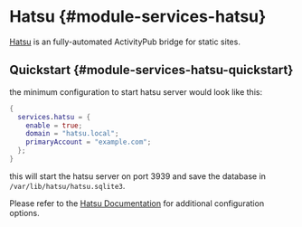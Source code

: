 # Hatsu {#module-services-hatsu}

[Hatsu](https://github.com/importantimport/hatsu) is an fully-automated ActivityPub bridge for static sites.

## Quickstart {#module-services-hatsu-quickstart}

the minimum configuration to start hatsu server would look like this:

```nix
{
  services.hatsu = {
    enable = true;
    domain = "hatsu.local";
    primaryAccount = "example.com";
  };
}
```

this will start the hatsu server on port 3939 and save the database in `/var/lib/hatsu/hatsu.sqlite3`.

Please refer to the [Hatsu Documentation](https://hatsu.cli.rs) for additional configuration options.
